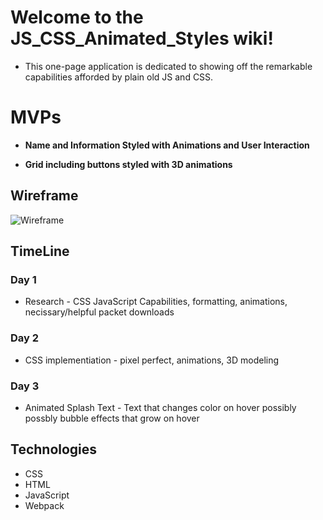 # Welcome to the JS_CSS_Animated_Styles wiki!

 * This one-page application is dedicated to showing off the remarkable capabilities afforded by plain old JS and CSS.  

# MVPs

* **Name and Information Styled with Animations and User Interaction**

* **Grid including buttons styled with 3D animations**


## Wireframe

![Wireframe](https://i.imgur.com/Nk8DfZ5.png)

## TimeLine

### Day 1
* Research - CSS JavaScript Capabilities, formatting, animations, necissary/helpful packet downloads
### Day 2 
* CSS implementiation - pixel perfect, animations, 3D modeling
### Day 3 
* Animated Splash Text - Text that changes color on hover possibly possbly bubble effects that grow on hover

## Technologies
* CSS
* HTML 
* JavaScript
* Webpack


